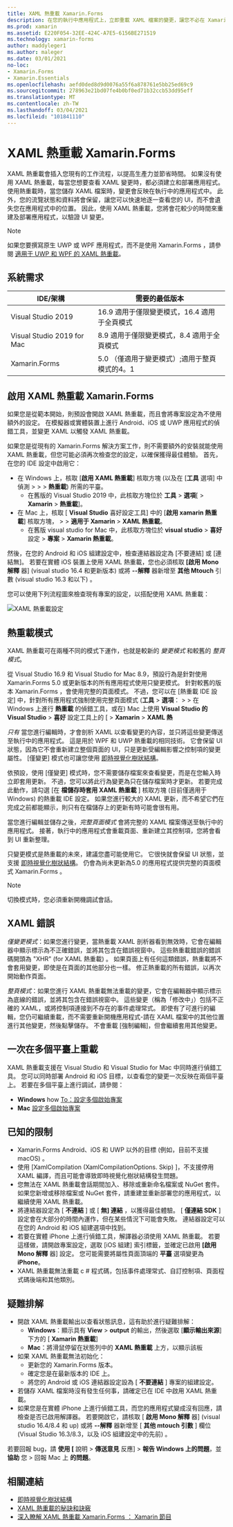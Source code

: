 ```yaml
---
title: XAML 熱重載 Xamarin.Forms
description: 在您的執行中應用程式上，立即重載 XAML 檔案的變更，讓您不必在 Xamarin.Forms 每次 XAML 變更之後建立您的專案。
ms.prod: xamarin
ms.assetid: E220F054-32EE-424C-A7E5-6156BE271519
ms.technology: xamarin-forms
author: maddyleger1
ms.author: maleger
ms.date: 03/01/2021
no-loc:
- Xamarin.Forms
- Xamarin.Essentials
ms.openlocfilehash: aefd0ded8d9d0076a55f6a878761e5bb25ed69c9
ms.sourcegitcommit: 278963e21bd07fe4b0bf0ed71b32ccb53dd95eff
ms.translationtype: MT
ms.contentlocale: zh-TW
ms.lasthandoff: 03/04/2021
ms.locfileid: "101841110"
---
```

# <a name="xaml-hot-reload-for-xamarinforms"></a>XAML 熱重載 Xamarin.Forms

XAML 熱重載會插入您現有的工作流程，以提高生產力並節省時間。 如果沒有使用 XAML 熱重載，每當您想要查看 XAML 變更時，都必須建立和部署應用程式。 使用熱重載時，當您儲存 XAML 檔案時，變更會反映在執行中的應用程式中。 此外，您的流覽狀態和資料將會保留，讓您可以快速地逐一查看您的 UI，而不會遺失您在應用程式中的位置。 因此，使用 XAML 熱重載，您將會花較少的時間來重建及部署應用程式，以驗證 UI 變更。

> [!NOTE]
> 如果您要撰寫原生 UWP 或 WPF 應用程式，而不是使用 Xamarin.Forms ，請參閱 [適用于 UWP 和 WPF 的 XAML 熱重載](/visualstudio/debugger/xaml-hot-reload)。

## <a name="system-requirements"></a>系統需求

| IDE/架構 | 需要的最低版本 |
|------|------------------|
|Visual Studio 2019 | 16.9 適用于僅限變更模式，16.4 適用于全頁模式
Visual Studio 2019 for Mac | 8.9 適用于僅限變更模式，8.4 適用于全頁模式
Xamarin.Forms | 5.0 （僅適用于變更模式）;適用于整頁模式的4。1

## <a name="enable-xaml-hot-reload-for-xamarinforms"></a>啟用 XAML 熱重載 Xamarin.Forms

如果您是從範本開始，則預設會開啟 XAML 熱重載，而且會將專案設定為不使用額外的設定。 在模擬器或實體裝置上進行 Android、iOS 或 UWP 應用程式的偵錯工具，並變更 XAML 以觸發 XAML 熱重載。

如果您是從現有的 Xamarin.Forms 解決方案工作，則不需要額外的安裝就能使用 XAML 熱重載，但您可能必須再次檢查您的設定，以確保獲得最佳體驗。 首先，在您的 IDE 設定中啟用它：

* 在 Windows 上，核取 [**啟用 XAML 熱重載**] 核取方塊 (以及在 [**工具** 選項] 中偵測  >    >    >  **熱重載**) 所需的平臺。
  * 在舊版的 Visual Studio 2019 中，此核取方塊位於 **工具**  >  **選項**[  >  **Xamarin**  >  **熱重載**]。
* 在 Mac 上，核取 [ **Visual Studio** 喜好設定工具] 中的 [**啟用 xamarin 熱重載**] 核取方塊，  >    >  **適用于 Xamarin**  >  **XAML 熱重載**。
  * 在舊版 visual studio for Mac 中，此核取方塊位於 **visual studio**  >  **喜好** 設定  >  **專案**  >  **Xamarin 熱重載**。

然後，在您的 Android 和 iOS 組建設定中，檢查連結器設定為 [不要連結] 或 [連結無]。 若要在實體 iOS 裝置上使用 XAML 熱重載，您也必須核取 **[啟用 Mono 解釋** 器] (visual studio 16.4 和更新版本) 或將 **--解釋** 器新增至 **其他 Mtouch** 引數 (visual studio 16.3 和以下) 。

您可以使用下列流程圖來檢查現有專案的設定，以搭配使用 XAML 熱重載：

![XAML 熱重載設定](hot-reload-images/hotreloadflowchart.png "XAML 熱重載設定流程圖")

<!-- https://aka.ms/xamarin-hot-reload-mode points to this section -->
## <a name="hot-reload-modes"></a>熱重載模式

XAML 熱重載可在兩種不同的模式下運作，也就是較新的 *變更模式* 和較舊的 *整頁模式*。

從 Visual Studio 16.9 和 Visual Studio for Mac 8.9，預設行為是針對使用 Xamarin.Forms 5.0 或更新版本的所有應用程式使用只變更模式。 針對較舊的版本 Xamarin.Forms ，會使用完整的頁面模式。 不過，您可以在 [熱重載 IDE 設定] 中，針對所有應用程式強制使用完整頁面模式 (**工具**  >  **選項**：  >    >  在 Windows 上進行 **熱重載** 的偵錯工具，或在) Mac 上使用 **Visual Studio 的 Visual Studio**  >  **喜好** 設定工具上的 [  >  **Xamarin**  >  **XAML 熱**

*只有* 當您進行編輯時，才會剖析 XAML 以查看變更的內容，並只將這些變更傳送至執行中的應用程式。 這是用於 WPF 和 UWP 熱重載的相同技術。 它會保留 UI 狀態，因為它不會重新建立整個頁面的 UI，只是更新受編輯影響之控制項的變更屬性。 [僅變更] 模式也可讓您使用 [即時視覺化樹狀結構](live-visual-tree.md)。

依預設，使用 [僅變更] 模式時，您不需要儲存檔案來查看變更，而是在您輸入時立即套用更新。
不過，您可以將此行為變更為只在儲存檔案時才更新。 若要完成此動作，請勾選 [在 **檔儲存時套用 XAML 熱重載** ] 核取方塊 (目前僅適用于 Windows) 的熱重載 IDE 設定。 如果您進行較大的 XAML 更新，而不希望它們在完成之前都能顯示，則只有在檔儲存上的更新有時可能會很有用。

當您進行編輯並儲存之後，*完整頁面模式* 會將完整的 XAML 檔案傳送至執行中的應用程式。 接著，執行中的應用程式會重載頁面、重新建立其控制項，您將會看到 UI 重新整理。

只變更模式是熱重載的未來，建議您盡可能使用它。 它很快就會保留 UI 狀態，並支援 [即時視覺化樹狀結構](live-visual-tree.md)。 仍會為尚未更新為5.0 的應用程式提供完整的頁面模式 Xamarin.Forms 。

> [!NOTE]
> 切換模式時，您必須重新開機調試會話。

## <a name="xaml-errors"></a>XAML 錯誤

*僅變更模式*：如果您進行變更，當熱重載 XAML 剖析器看到無效時，它會在編輯器中顯示標示為不正確錯誤，並將其包含在錯誤視窗中。 這些熱重載錯誤的錯誤碼開頭為 "XHR" (for XAML 熱重載) 。 如果頁面上有任何這類錯誤，熱重載將不會套用變更，即使是在頁面的其他部分也一樣。 修正熱重載的所有錯誤，以再次開始動作頁面。

*整頁模式*：如果您進行 XAML 熱重載無法重載的變更，它會在編輯器中顯示標示為底線的錯誤，並將其包含在錯誤視窗中。 這些變更（稱為「修改中」）包括不正確的 XAML，或將控制項連接到不存在的事件處理常式。 即使有了可進行的編輯，您仍可繼續重載，而不需要重新開機應用程式-請在 XAML 檔案中的其他位置進行其他變更，然後點擊儲存。 不會重載 [強制編輯]，但會繼續套用其他變更。

## <a name="reload-on-multiple-platforms-at-once"></a>一次在多個平臺上重載

XAML 熱重載支援在 Visual Studio 和 Visual Studio for Mac 中同時進行偵錯工具。 您可以同時部署 Android 和 iOS 目標，以查看您的變更一次反映在兩個平臺上。 若要在多個平臺上進行調試，請參閱：

* **Windows** how [To：設定多個啟始專案](/visualstudio/ide/how-to-set-multiple-startup-projects?view=vs-2019)
* **Mac** [設定多個啟始專案](/visualstudio/mac/set-startup-projects?view=vsmac-2019)

## <a name="known-limitations"></a>已知的限制

* Xamarin.Forms Android、iOS 和 UWP 以外的目標 (例如，目前不支援 macOS) 。
* 使用 [XamlCompilation (XamlCompilationOptions. Skip) ]，不支援停用 XAML 編譯，而且可能會導致即時視覺化樹狀結構發生問題。
* 您無法在 XAML 熱重載會話期間加入、移除或重新命名檔案或 NuGet 套件。 如果您新增或移除檔案或 NuGet 套件，請重建並重新部署您的應用程式，以繼續使用 XAML 熱重載。
* 將連結器設定為 [ **不連結** ] 或 [ **無] 連結** ，以獲得最佳體驗。 [ **僅連結 SDK** ] 設定會在大部分的時間內運作，但在某些情況下可能會失敗。 連結器設定可以在您的 Android 和 iOS 組建選項中找到。
* 若要在實體 iPhone 上進行偵錯工具，解譯器必須使用 XAML 熱重載。 若要這樣做，請開啟專案設定，選取 [iOS 組建] 索引標籤，並確定已啟用 **[啟用 Mono 解釋** 器] 設定。 您可能需要將屬性頁面頂端的 **平臺** 選項變更為 **iPhone**。
* XAML 熱重載無法重載 c # 程式碼，包括事件處理常式、自訂控制項、頁面程式碼後端和其他類別。


## <a name="troubleshooting"></a>疑難排解

* 開啟 XAML 熱重載輸出以查看狀態訊息，這有助於進行疑難排解：
  * **Windows**：顯示具有 **View**  >  **output** 的輸出，然後選取 [**顯示輸出來源**] 下方的 [ **Xamarin 熱重載**]   
  * **Mac**：將滑鼠停留在狀態列中的 **XAML 熱重載** 上方，以顯示該板
* 如果 XAML 熱重載無法初始化：
  * 更新您的 Xamarin.Forms 版本。
  * 確定您是在最新版本的 IDE 上。
  * 將您的 Android 或 iOS 連結器設定設為 [ **不要連結** ] 專案的組建設定。
* 若儲存 XAML 檔案時沒有發生任何事，請確定已在 IDE 中啟用 XAML 熱重載。
* 如果您是在實體 iPhone 上進行偵錯工具，而您的應用程式變成沒有回應，請檢查是否已啟用解譯器。 若要開啟它，請核取 [ **啟用 Mono 解釋** 器] (visual studio 16.4/8.4 和 up) 或將 **--解釋** 器新增至 [ **其他 mtouch 引數** ] 欄位 (Visual Studio 16.3/8.3，以及 iOS 組建設定中的先前) 。

若要回報 bug，請 **使用 [** 說明  >  **傳送意見** 反應]  >  **報告 Windows 上的問題**，並 **協助** 您  >  回報 Mac 上 **的問題**。

## <a name="related-links"></a>相關連結

- [即時視覺化樹狀結構](live-visual-tree.md)
- [XAML 熱重載的秘訣和訣竅](https://devblogs.microsoft.com/xamarin/tips-tricks-xaml-hot-reload/)
- [深入瞭解 XAML 熱重載 Xamarin.Forms ： Xamarin 節目](https://www.youtube.com/watch?v=crhjjPjzknk)
